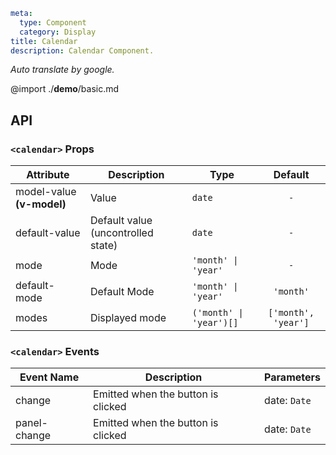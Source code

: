 ```yaml
meta:
  type: Component
  category: Display
title: Calendar
description: Calendar Component.
```

*Auto translate by google.*

@import ./__demo__/basic.md

## API


### `<calendar>` Props

|Attribute|Description|Type|Default|
|---|---|---|:---:|
|model-value **(v-model)**|Value|`date`|`-`|
|default-value|Default value (uncontrolled state)|`date`|`-`|
|mode|Mode|`'month' \| 'year'`|`-`|
|default-mode|Default Mode|`'month' \| 'year'`|`'month'`|
|modes|Displayed mode|`('month' \| 'year')[]`|`['month', 'year']`|
### `<calendar>` Events

|Event Name|Description|Parameters|
|---|---|---|
|change|Emitted when the button is clicked|date: `Date`|
|panel-change|Emitted when the button is clicked|date: `Date`|


